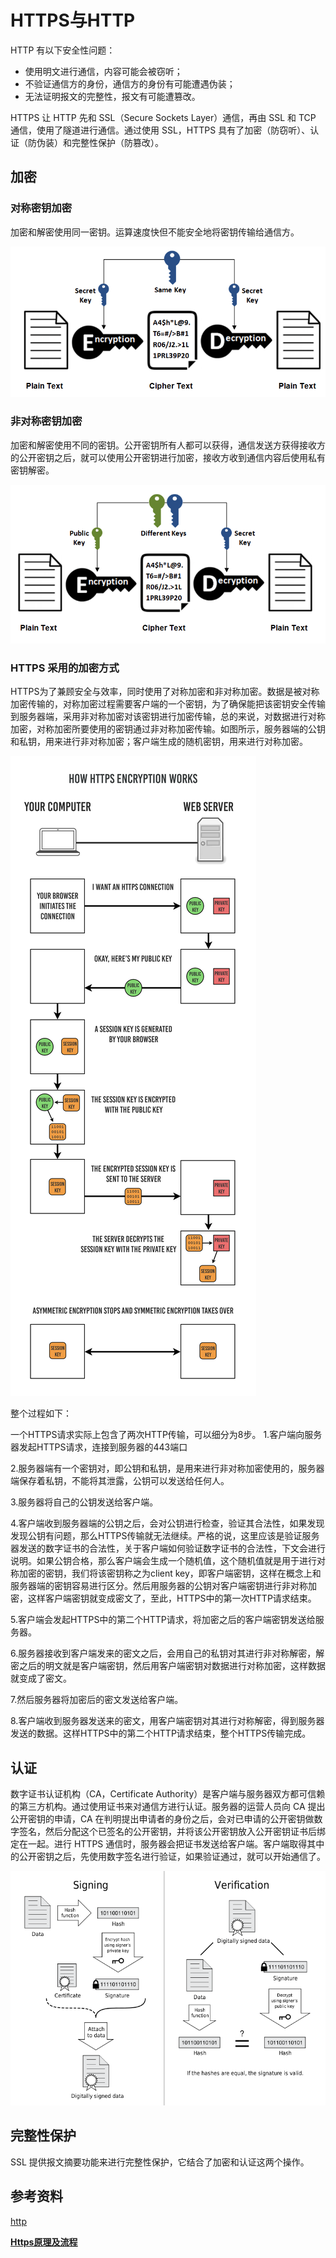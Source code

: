 # HTTPS与HTTP

HTTP 有以下安全性问题：

- 使用明文进行通信，内容可能会被窃听；
- 不验证通信方的身份，通信方的身份有可能遭遇伪装；
- 无法证明报文的完整性，报文有可能遭篡改。

HTTPS 让 HTTP 先和 SSL（Secure Sockets Layer）通信，再由 SSL 和 TCP 通信，使用了隧道进行通信。通过使用 SSL，HTTPS 具有了加密（防窃听）、认证（防伪装）和完整性保护（防篡改）。

## 加密

### 对称密钥加密

加密和解密使用同一密钥。运算速度快但不能安全地将密钥传输给通信方。

![pic](https://github.com/solo941/notes/blob/master/计算机网络/pics/7fffa4b8-b36d-471f-ad0c-a88ee763bb76.png)

### 非对称密钥加密

加密和解密使用不同的密钥。公开密钥所有人都可以获得，通信发送方获得接收方的公开密钥之后，就可以使用公开密钥进行加密，接收方收到通信内容后使用私有密钥解密。

![pic](https://github.com/solo941/notes/blob/master/计算机网络/pics/39ccb299-ee99-4dd1-b8b4-2f9ec9495cb4.png)

###  HTTPS 采用的加密方式

HTTPS为了兼顾安全与效率，同时使用了对称加密和非对称加密。数据是被对称加密传输的，对称加密过程需要客户端的一个密钥，为了确保能把该密钥安全传输到服务器端，采用非对称加密对该密钥进行加密传输，总的来说，对数据进行对称加密，对称加密所要使用的密钥通过非对称加密传输。如图所示，服务器端的公钥和私钥，用来进行非对称加密；客户端生成的随机密钥，用来进行对称加密。

![pic](https://github.com/solo941/notes/blob/master/计算机网络/pics/How-HTTPS-Works.png)

整个过程如下：

一个HTTPS请求实际上包含了两次HTTP传输，可以细分为8步。
 1.客户端向服务器发起HTTPS请求，连接到服务器的443端口

2.服务器端有一个密钥对，即公钥和私钥，是用来进行非对称加密使用的，服务器端保存着私钥，不能将其泄露，公钥可以发送给任何人。

3.服务器将自己的公钥发送给客户端。

4.客户端收到服务器端的公钥之后，会对公钥进行检查，验证其合法性，如果发现发现公钥有问题，那么HTTPS传输就无法继续。严格的说，这里应该是验证服务器发送的数字证书的合法性，关于客户端如何验证数字证书的合法性，下文会进行说明。如果公钥合格，那么客户端会生成一个随机值，这个随机值就是用于进行对称加密的密钥，我们将该密钥称之为client key，即客户端密钥，这样在概念上和服务器端的密钥容易进行区分。然后用服务器的公钥对客户端密钥进行非对称加密，这样客户端密钥就变成密文了，至此，HTTPS中的第一次HTTP请求结束。

5.客户端会发起HTTPS中的第二个HTTP请求，将加密之后的客户端密钥发送给服务器。

6.服务器接收到客户端发来的密文之后，会用自己的私钥对其进行非对称解密，解密之后的明文就是客户端密钥，然后用客户端密钥对数据进行对称加密，这样数据就变成了密文。

7.然后服务器将加密后的密文发送给客户端。

8.客户端收到服务器发送来的密文，用客户端密钥对其进行对称解密，得到服务器发送的数据。这样HTTPS中的第二个HTTP请求结束，整个HTTPS传输完成。

## 认证

数字证书认证机构（CA，Certificate Authority）是客户端与服务器双方都可信赖的第三方机构。通过使用证书来对通信方进行认证。服务器的运营人员向 CA 提出公开密钥的申请，CA 在判明提出申请者的身份之后，会对已申请的公开密钥做数字签名，然后分配这个已签名的公开密钥，并将该公开密钥放入公开密钥证书后绑定在一起。进行 HTTPS 通信时，服务器会把证书发送给客户端。客户端取得其中的公开密钥之后，先使用数字签名进行验证，如果验证通过，就可以开始通信了。

![pic](https://github.com/solo941/notes/blob/master/计算机网络/pics/2017-06-11-ca.png)

## 完整性保护

SSL 提供报文摘要功能来进行完整性保护，它结合了加密和认证这两个操作。

## 参考资料

[http](https://github.com/CyC2018/CS-Notes/blob/master/notes/HTTP.md#%E4%B9%9Dget-%E5%92%8C-post-%E6%AF%94%E8%BE%83)

[**Https原理及流程**](https://www.jianshu.com/p/14cd2c9d2cd2)

